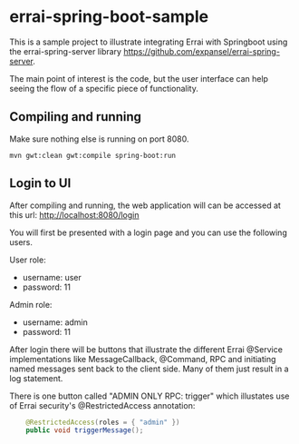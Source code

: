 # errai-spring-boot-sample

This is a sample project to illustrate integrating Errai with Springboot using the errai-spring-server library <https://github.com/expansel/errai-spring-server>.

The main point of interest is the code, but the user interface can help seeing the flow of a specific piece of functionality.

## Compiling and running
Make sure nothing else is running on port 8080.

```shell
mvn gwt:clean gwt:compile spring-boot:run
```

## Login to UI
After compiling and running, the web application will can be accessed at this url: <http://localhost:8080/login>

You will first be presented with a login page and you can use the following users.

User role:
* username: user
* password: 11

Admin role:
* username: admin
* password: 11

After login there will be buttons that illustrate the different Errai @Service implementations like MessageCallback, @Command, RPC and initiating named messages sent back to the client side. Many of them just result in a log statement.

There is one button called "ADMIN ONLY RPC: trigger" which illustates use of Errai security's @RestrictedAccess annotation:

```java
    @RestrictedAccess(roles = { "admin" })
    public void triggerMessage();
```
